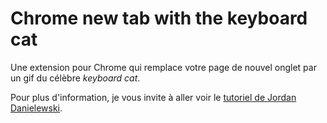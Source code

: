# Chrome new tab with the keyboard cat

Une extension pour Chrome qui remplace votre page de nouvel onglet par un gif du célèbre *keyboard cat*.

Pour plus d'information, je vous invite à aller voir le [tutoriel de Jordan Danielewski](https://notes.jordandanielewski.com/creer-une-extension-chrome-qui-remplace-la-page-de-nouvel-onglet/).
